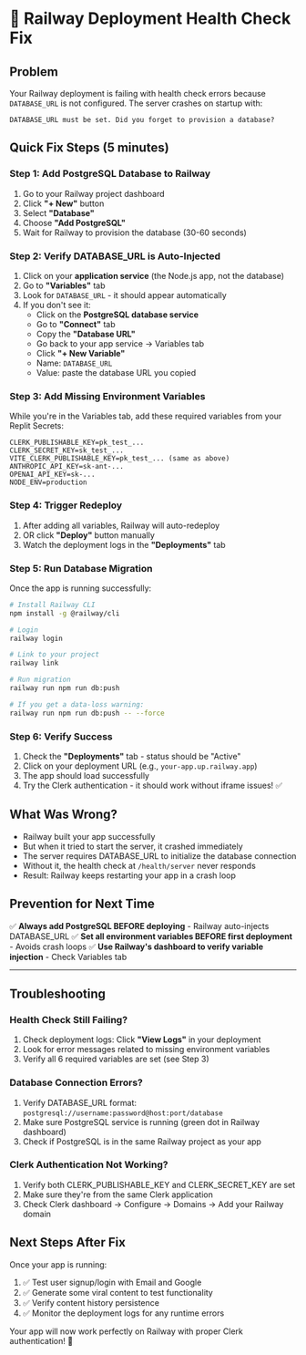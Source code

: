 # 🚨 Railway Deployment Health Check Fix

## Problem
Your Railway deployment is failing with health check errors because `DATABASE_URL` is not configured. The server crashes on startup with:
```
DATABASE_URL must be set. Did you forget to provision a database?
```

## Quick Fix Steps (5 minutes)

### Step 1: Add PostgreSQL Database to Railway
1. Go to your Railway project dashboard
2. Click **"+ New"** button
3. Select **"Database"**
4. Choose **"Add PostgreSQL"**
5. Wait for Railway to provision the database (30-60 seconds)

### Step 2: Verify DATABASE_URL is Auto-Injected
1. Click on your **application service** (the Node.js app, not the database)
2. Go to **"Variables"** tab
3. Look for `DATABASE_URL` - it should appear automatically
4. If you don't see it:
   - Click on the **PostgreSQL database service**
   - Go to **"Connect"** tab
   - Copy the **"Database URL"**
   - Go back to your app service → Variables tab
   - Click **"+ New Variable"**
   - Name: `DATABASE_URL`
   - Value: paste the database URL you copied

### Step 3: Add Missing Environment Variables
While you're in the Variables tab, add these required variables from your Replit Secrets:

```
CLERK_PUBLISHABLE_KEY=pk_test_...
CLERK_SECRET_KEY=sk_test_...
VITE_CLERK_PUBLISHABLE_KEY=pk_test_... (same as above)
ANTHROPIC_API_KEY=sk-ant-...
OPENAI_API_KEY=sk-...
NODE_ENV=production
```

### Step 4: Trigger Redeploy
1. After adding all variables, Railway will auto-redeploy
2. OR click **"Deploy"** button manually
3. Watch the deployment logs in the **"Deployments"** tab

### Step 5: Run Database Migration
Once the app is running successfully:

```bash
# Install Railway CLI
npm install -g @railway/cli

# Login
railway login

# Link to your project
railway link

# Run migration
railway run npm run db:push

# If you get a data-loss warning:
railway run npm run db:push -- --force
```

### Step 6: Verify Success
1. Check the **"Deployments"** tab - status should be "Active"
2. Click on your deployment URL (e.g., `your-app.up.railway.app`)
3. The app should load successfully
4. Try the Clerk authentication - it should work without iframe issues! ✅

## What Was Wrong?
- Railway built your app successfully
- But when it tried to start the server, it crashed immediately
- The server requires DATABASE_URL to initialize the database connection
- Without it, the health check at `/health/server` never responds
- Result: Railway keeps restarting your app in a crash loop

## Prevention for Next Time
✅ **Always add PostgreSQL BEFORE deploying** - Railway auto-injects DATABASE_URL
✅ **Set all environment variables BEFORE first deployment** - Avoids crash loops
✅ **Use Railway's dashboard to verify variable injection** - Check Variables tab

---

## Troubleshooting

### Health Check Still Failing?
1. Check deployment logs: Click **"View Logs"** in your deployment
2. Look for error messages related to missing environment variables
3. Verify all 6 required variables are set (see Step 3)

### Database Connection Errors?
1. Verify DATABASE_URL format: `postgresql://username:password@host:port/database`
2. Make sure PostgreSQL service is running (green dot in Railway dashboard)
3. Check if PostgreSQL is in the same Railway project as your app

### Clerk Authentication Not Working?
1. Verify both CLERK_PUBLISHABLE_KEY and CLERK_SECRET_KEY are set
2. Make sure they're from the same Clerk application
3. Check Clerk dashboard → Configure → Domains → Add your Railway domain

## Next Steps After Fix
Once your app is running:
1. ✅ Test user signup/login with Email and Google
2. ✅ Generate some viral content to test functionality  
3. ✅ Verify content history persistence
4. ✅ Monitor the deployment logs for any runtime errors

Your app will now work perfectly on Railway with proper Clerk authentication! 🎉

